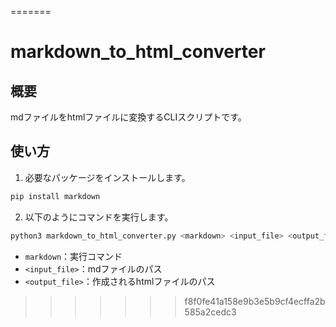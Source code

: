 =======
# markdown_to_html_converter

## 概要
mdファイルをhtmlファイルに変換するCLIスクリプトです。

## 使い方
1. 必要なパッケージをインストールします。
```bash
pip install markdown
```

2. 以下のようにコマンドを実行します。
```bash
python3 markdown_to_html_converter.py <markdown> <input_file> <output_file>
```

- `markdown`：実行コマンド
- `<input_file>`：mdファイルのパス
- `<output_file>`：作成されるhtmlファイルのパス

>>>>>>> f8f0fe41a158e9b3e5b9cf4ecffa2b585a2cedc3
